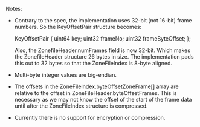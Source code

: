 
Notes:

  *  Contrary to the spec, the implementation uses 32-bit (not 16-bit) frame
     numbers. So the KeyOffsetPair structure becomes:

     KeyOffsetPair
     {
       uint64  key;
       uint32  frameNo;
       uint32  frameByteOffset;
     };

     Also, the ZonefileHeader.numFrames field is now 32-bit. Which makes
     the ZonefileHeader structure 26 bytes in size. The implementation
     pads this out to 32 bytes so that the ZoneFileIndex is 8-byte aligned.

  *  Multi-byte integer values are big-endian.

  *  The offsets in the ZoneFileIndex.byteOffsetZoneFrame[] array are
     relative to the offset in ZoneFileHeader.byteOffsetFrames. This is
     necessary as we may not know the offset of the start of the frame data
     until after the ZoneFileIndex structure is compressed.

  *  Currently there is no support for encryption or compression.


